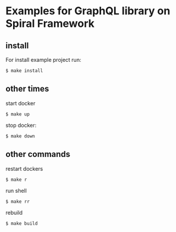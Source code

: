# Examples for GraphQL library on Spiral Framework

## install

For install example project run:

```shell
$ make install
```

## other times

start docker
```shell
$ make up
```

stop docker:
```shell
$ make down
```

## other commands

restart dockers
```shell
$ make r
```

run shell
```shell
$ make rr
```

rebuild
```shell
$ make build
```